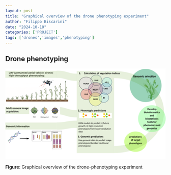 ```yaml
---
layout: post
title: "Graphical overview of the drone phenotyping experiment"
author: "Filippo Biscarini"
date: "2024-10-10"
categories: ['PROJECT']
tags: ['drones','images','phenotyping']
---
```


## Drone phenotyping

<a href="/assets/img/posts/drone_pheno_experiment.png"><img src="/assets/img/posts/drone_pheno_experiment.png" alt="Sketch of our drone phenotyping experiment"></a>
<div class="caption"><b>Figure</b>: Graphical overview of the drone-phenotyping experiment</div>

